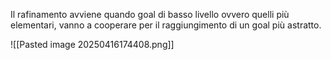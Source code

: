 Il rafinamento avviene quando goal di basso livello ovvero quelli più elementari, vanno a cooperare per il raggiungimento di un goal più astratto.

![[Pasted image 20250416174408.png]]